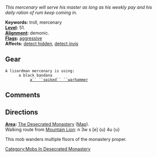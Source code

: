 *This mercenary will serve his master as long as his weekly pay and his
daily ration of rum keep coming in.*

**Keywords:** troll, mercenary  
**[Level](Level "wikilink"):** 51.  
**[Alignment](Alignment "wikilink"):** demonic.  
**[Flags](:Category:_Mob_Types "wikilink"):**
[aggressive](Aggressive_Mobs "wikilink")  
**Affects:** [detect hidden](Detect_Hidden "wikilink"), [detect
invis](Detect_Invis "wikilink")  

## Gear

`A lizardman mercenary is using:`  
<worn on head>`      a black bandana`  
<wielded>`           `[`a`` ``spiked`` ``warhammer`](Spiked_Warhammer "wikilink")

## Comments

## Directions

**[Area](:Category:_Areas "wikilink"):** [The Desecrated
Monastery](:Category:_Desecrated_Monastery "wikilink")
([Map](Desecrated_Monastery_Map "wikilink")).  
Walking route from [Mountain Lion](Mountain_Lion "wikilink"): n 3w s
\[e\] {u} 4u {u}

This mob wanders multiple floors of the monastery proper.

[Category:Mobs In Desecrated
Monastery](Category:Mobs_In_Desecrated_Monastery "wikilink")

